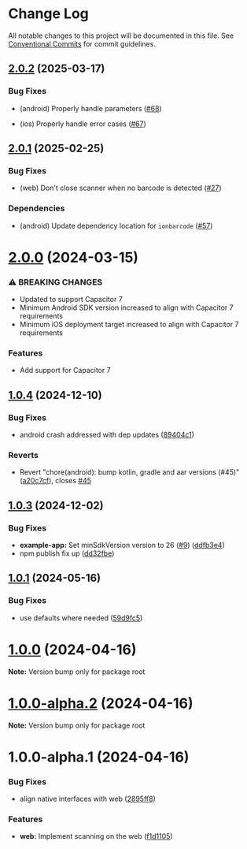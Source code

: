 # Change Log

All notable changes to this project will be documented in this file.
See [Conventional Commits](https://conventionalcommits.org) for commit guidelines.

## [2.0.2](https://github.com/ionic-team/capacitor-barcode-scanner/compare/v2.0.1...v2.0.2) (2025-03-17)

### Bug Fixes

* (android) Properly handle parameters ([#68](https://github.com/ionic-team/capacitor-barcode-scanner/pull/68))

* (ios) Properly handle error cases ([#67](https://github.com/ionic-team/capacitor-barcode-scanner/pull/67))

## [2.0.1](https://github.com/ionic-team/capacitor-barcode-scanner/compare/v2.0.0...v2.0.1) (2025-02-25)

### Bug Fixes

* (web) Don't close scanner when no barcode is detected ([#27](https://github.com/ionic-team/capacitor-barcode-scanner/pull/27))

### Dependencies

* (android) Update dependency location for `ionbarcode` ([#57](https://github.com/ionic-team/capacitor-barcode-scanner/pull/57))

# [2.0.0](https://github.com/ionic-team/capacitor-barcode-scanner/compare/v1.0.4...v2.0.0) (2024-03-15)

### ⚠ BREAKING CHANGES

* Updated to support Capacitor 7
* Minimum Android SDK version increased to align with Capacitor 7 requirements
* Minimum iOS deployment target increased to align with Capacitor 7 requirements

### Features

* Add support for Capacitor 7

## [1.0.4](https://github.com/ionic-team/capacitor-barcode-scanner/compare/v1.0.3...v1.0.4) (2024-12-10)


### Bug Fixes

* android crash addressed with dep updates ([89404c1](https://github.com/ionic-team/capacitor-barcode-scanner/commit/89404c1130f6491dd4d5a5bf136c595a18dc6451))


### Reverts

* Revert "chore(android): bump kotlin, gradle and aar versions (#45)" ([a20c7cf](https://github.com/ionic-team/capacitor-barcode-scanner/commit/a20c7cfa2fa2cc727ceff9b0293ce6cdbd7d9de0)), closes [#45](https://github.com/ionic-team/capacitor-barcode-scanner/issues/45)





## [1.0.3](https://github.com/ionic-team/capacitor-barcode-scanner/compare/v1.0.1...v1.0.3) (2024-12-02)


### Bug Fixes

* **example-app:** Set minSdkVersion version to 26 ([#9](https://github.com/ionic-team/capacitor-barcode-scanner/issues/9)) ([ddfb3e4](https://github.com/ionic-team/capacitor-barcode-scanner/commit/ddfb3e493713d49ac0dc7142da357d9c5f790958))
* npm publish fix up ([dd32fbe](https://github.com/ionic-team/capacitor-barcode-scanner/commit/dd32fbe69a5b7b6781e6b6301a58dec57f6f475a))





## [1.0.1](https://github.com/ionic-team/capacitor-barcode-scanner/compare/v1.0.0...v1.0.1) (2024-05-16)


### Bug Fixes

* use defaults where needed ([59d9fc5](https://github.com/ionic-team/capacitor-barcode-scanner/commit/59d9fc5b1eb8fe65a3a1fd6d8cf361666d27154f))





# [1.0.0](https://github.com/ionic-team/capacitor-barcode-scanner/compare/v1.0.0-alpha.2...v1.0.0) (2024-04-16)

**Note:** Version bump only for package root





# [1.0.0-alpha.2](https://github.com/ionic-team/capacitor-barcode-scanner/compare/v1.0.0-alpha.1...v1.0.0-alpha.2) (2024-04-16)

**Note:** Version bump only for package root





# 1.0.0-alpha.1 (2024-04-16)


### Bug Fixes

* align native interfaces with web ([2895ff8](https://github.com/ionic-team/capacitor-barcode-scanner/commit/2895ff894d0a4a976afc32b4d34749cdae49054a))


### Features

* **web:** Implement scanning on the web ([f1d1105](https://github.com/ionic-team/capacitor-barcode-scanner/commit/f1d11053996969790e7f468c024606cb61479b63))
